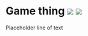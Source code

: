 # Game thing ![](https://img.shields.io/badge/Node.JS-6.9.1-3572A5.svg?style=plastic) ![](https://img.shields.io/badge/Status-Completed-008000.svg?style=plastic)

Placeholder line of text
